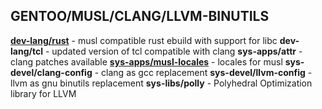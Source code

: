 ## GENTOO/MUSL/CLANG/LLVM-BINUTILS

[**dev-lang/rust**](https://github.com/12101111/overlay/tree/master/dev-lang/rust) - musl compatible rust ebuild with support for libc
**dev-lang/tcl** - updated version of tcl compatible with clang
**sys-apps/attr** - clang patches available
[**sys-apps/musl-locales**](https://github.com/12101111/overlay/tree/master/sys-apps/musl-locales) - locales for musl
**sys-devel/clang-config** - clang as gcc replacement
**sys-devel/llvm-config** - llvm as gnu binutils replacement
**sys-libs/polly** - Polyhedral Optimization library for LLVM
